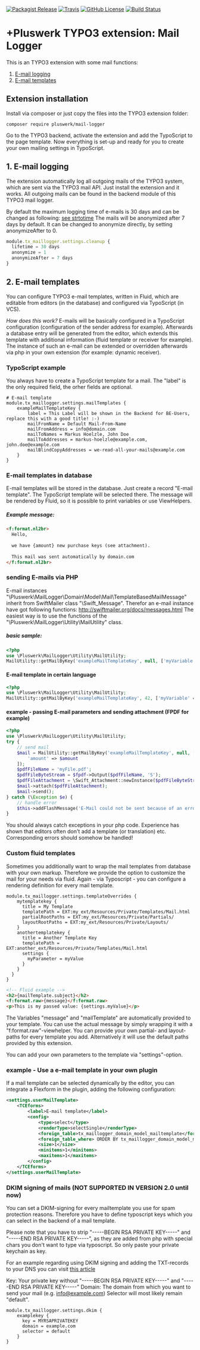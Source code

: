 [![Packagist Release](https://img.shields.io/packagist/v/pluswerk/mail-logger.svg?style=flat-square)](https://packagist.org/packages/pluswerk/mail-logger)
[![Travis](https://img.shields.io/travis/pluswerk/mail_logger.svg?style=flat-square)](https://travis-ci.org/pluswerk/mail_logger)
[![GitHub License](https://img.shields.io/github/license/pluswerk/mail_logger.svg?style=flat-square)](https://github.com/pluswerk/mail_logger/blob/master/LICENSE.txt)
[![Build Status](https://travis-ci.org/pluswerk/mail_logger.svg?branch=master)](https://travis-ci.org/pluswerk/mail_logger)

# +Pluswerk TYPO3 extension: Mail Logger

This is an TYPO3 extension with some mail functions:
1. [E-mail logging](#1-e-mail-logging)
2. [E-mail templates](#2-e-mail-templates)

## Extension installation

Install via composer or just copy the files into the TYPO3 extension folder:

```Shell
composer require pluswerk/mail-logger
```

Go to the TYPO3 backend, activate the extension and add the TypoScript to the page template.
Now everything is set-up and ready for you to create your own mailing settings in TypoScript.

## 1. E-mail logging

The extension automatically log all outgoing mails of the TYPO3 system, which are sent via the TYPO3 mail API. Just install the extension and it works. All outgoing mails can be found in the backend module of this TYPO3 mail logger.

By default the maximum logging time of e-mails is 30 days and can be changed as following:
[see strtotime](http://php.net/manual/en/function.strtotime.php#refsect1-function.strtotime-examples)
The mails will be anonymized after 7 days by default. It can be changed to anonymize directly, by setting anonymizeAfter to 0.
```ts
module.tx_maillogger.settings.cleanup {
  lifetime = 30 days
  anonymize = 1
  anonymizeAfter = 7 days
}
```

## 2. E-mail templates

You can configure TYPO3 e-mail templates, written in Fluid, which are editable from editors (in the database) and configured via TypoScript (in VCS).

*How does this work?*
E-mails will be basically configured in a TypoScript configuration (configuration of the sender address for example).
Afterwards a database entry will be generated from the editor, which extends this template with additional information (fluid template or receiver for example).
The instance of such an e-mail can be extended or overridden afterwards via php in your own extension (for example: dynamic receiver).

### TypoScript example

You always have to create a TypoScript template for a mail. The "label" is the only required field, the orher fields are optional.

```typo3_typoscript
# E-mail template
module.tx_maillogger.settings.mailTemplates {
    exampleMailTemplateKey {
        label = This Label will be shown in the Backend for BE-Users, replace this with a good title! :-)
        mailFromName = Default Mail-From-Name
        mailFromAddress = info@domain.com
        mailToNames = Markus Hoelzle, John Doe
        mailToAddresses = markus-hoelzle@example.com, john.doe@example.com
        mailBlindCopyAddresses = we-read-all-your-mails@example.com
    }
}
```

### E-mail templates in database

E-mail templates will be stored in the database. Just create a record "E-mail template". The TypoScript template will be selected there.
The message will be rendered by Fluid, so it is possible to print variables or use ViewHelpers.

##### Example message: 

```html
<f:format.nl2br>
  Hello,
  
  we have {amount} new purchase keys (see attachment).
  
  This mail was sent automatically by domain.com
</f:format.nl2br>
```

### sending E-mails via PHP

E-mail instances "\\Pluswerk\\MailLogger\\Domain\\Model\\Mail\\TemplateBasedMailMessage" inherit from SwiftMailer class 
"\\Swift\_Message".
Therefor an e-mail instance have got following functions:  <http://swiftmailer.org/docs/messages.html>
The easiest way is to use the functions of the "\\Pluswerk\\MailLogger\\Utility\\MailUtility" class.

##### basic sample:

```php
<?php
use \Pluswerk\MailLogger\Utility\MailUtility;
MailUtility::getMailByKey('exampleMailTemplateKey', null, ['myVariable' => 'This mail was sent at ' . time(), 'myUser' => $myExtbaseUser])->send();
```

#### E-mail template in certain language

```php
<?php
use \Pluswerk\MailLogger\Utility\MailUtility;
MailUtility::getMailByKey('exampleMailTemplateKey', 42, ['myVariable' => 'This mail was sent at ' . time(), 'myUser' => $myExtbaseUser])->send();
```

#### example - passing E-mail parameters and sending attachment (FPDF for example)

```php
<?php
use \Pluswerk\MailLogger\Utility\MailUtility;
try {
    // send mail
    $mail = MailUtility::getMailByKey('exampleMailTemplateKey', null, [
        'amount' => $amount
    ]);
    $pdfFileName = 'myFile.pdf';
    $pdfFileByteStream = $fpdf->Output($pdfFileName, 'S');
    $pdfFileAttachment = \Swift_Attachment::newInstance($pdfFileByteStream, $pdfFileName, 'application/pdf');
    $mail->attach($pdfFileAttachment);
    $mail->send();
} catch (\Exception $e) {
    // handle error
    $this->addFlashMessage('E-Mail could not be sent because of an error: ' . $e->getMessage(), '', AbstractMessage::ERROR);
}
```

You should always catch exceptions in your php code. Experience has shown that editors often don't add a template (or translation) etc.
Corresponding errors should somehow be handled!

### Custom fluid templates
Sometimes you additionally want to wrap the mail templates from database with your own markup.
Therefore we provide the option to customize the mail for your needs via fluid.
Again - via Typoscript - you can configure a rendering definition for every mail template.

```typo3_typoscript
module.tx_maillogger.settings.templateOverrides {
    mytemplatekey {
      title = My Template
      templatePath = EXT:my_ext/Resources/Private/Templates/Mail.html
      partialRootPaths = EXT:my_ext/Resources/Private/Partials/
      layoutRootPaths = EXT:my_ext/Resources/Private/Layouts/
    }
    anothertemplatekey {
      title = Another Template Key
      templatePath = EXT:another_ext/Resources/Private/Templates/Mail.html
      settings {
        myParameter = myValue
      }
    }
  }
}
```

```html
<!-- Fluid example -->
<h2>{mailTemplate.subject}</h2>
<f:format.raw>{message}</f:format.raw>
<p>This is my passed value: {settings.myValue}</p>
```

The Variables "message" and "mailTemplate" are automatically provided to your template.
You can use the actual message by simply wrapping it with a "f:format.raw"-viewhelper.
You can provide your own partial- and layout-paths for every template you add.
Alternatively it will use the default paths provided by this extension.

You can add your own parameters to the template via "settings"-option.

### example - Use a e-mail template in your own plugin

If a mail template can be selected dynamically by the editor, you can integrate a Flexform in the plugin, 
adding the following configuration:

```xml
<settings.userMailTemplate>
    <TCEforms>
        <label>E-mail template</label>
        <config>
            <type>select</type>
            <renderType>selectSingle</renderType>
            <foreign_table>tx_maillogger_domain_model_mailtemplate</foreign_table>
            <foreign_table_where> ORDER BY tx_maillogger_domain_model_mailtemplate.title</foreign_table_where>
            <size>1</size>
            <minitems>1</minitems>
            <maxitems>1</maxitems>
        </config>
    </TCEforms>
</settings.userMailTemplate>
```

### DKIM signing of mails (NOT SUPPORTED IN VERSION 2.0 until now)

You can set a DKIM-signing for every mailtemplate you use for spam protection reasons.
Therefore you have to define typoscript keys which you can select in the backend of a mail template.

Please note that you have to strip "-----BEGIN RSA PRIVATE KEY-----" and "-----END RSA PRIVATE KEY-----", as they are added from php with special chars you don't want to type via typoscript.
So only paste your private keychain as key.

For an example regarding using DKIM signing and adding the TXT-records to your DNS you can visit [this article](https://support.rackspace.com/how-to/create-a-dkim-txt-record/)

Key: Your private key without "-----BEGIN RSA PRIVATE KEY-----" and "-----END RSA PRIVATE KEY-----"
Domain: The domain from which you want to send your mail (e.g. info@example.com)
Selector will most likely remain "default".

```typo3_typoscript
module.tx_maillogger.settings.dkim {
    examplekey {
      key = MYRSAPRIVATEKEY
      domain = example.com
      selector = default
    }
}
```
